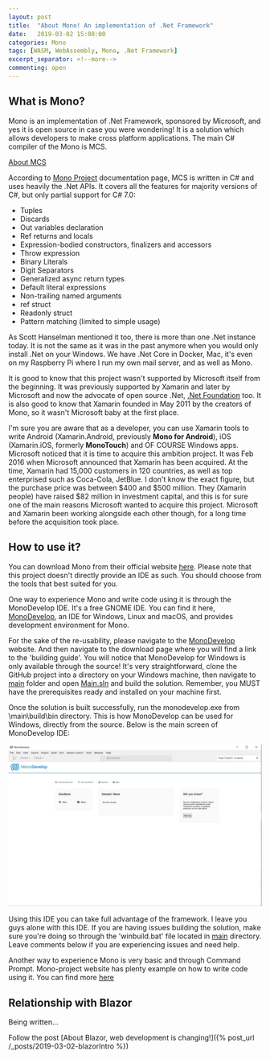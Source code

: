 ```yaml
---
layout: post
title:  "About Mono! An implementation of .Net Framework"
date:   2019-03-02 15:00:00
categories: Mono
tags: [WASM, WebAssembly, Mono, .Net Framework]
excerpt_separator: <!--more-->
commenting: open
---
```


What is Mono?
-

Mono is an implementation of .Net Framework, sponsored by Microsoft, and yes it is open source in case you were wondering! It is a solution which allows developers to make cross platform applications. The main C# compiler of the Mono is MCS. <!--more-->

<u>About MCS</u>

According to <u><a href='https://www.mono-project.com/docs/about-mono/languages/csharp/' target='_blank'>Mono Project</a></u> documentation page, MCS is written in C# and uses heavily the .Net APIs. It covers all the features for majority versions of C#, but only partial support for C# 7.0:

- Tuples
- Discards
- Out variables declaration
- Ref returns and locals
- Expression-bodied constructors, finalizers and accessors
- Throw expression
- Binary Literals
- Digit Separators
- Generalized async return types
- Default literal expressions
- Non-trailing named arguments
- ref struct
- Readonly struct
- Pattern matching (limited to simple usage)

As Scott Hanselman mentioned it too, there is more than one .Net instance today. It is not the same as it was in the past anymore when you would only install .Net on your Windows. We have .Net Core in Docker, Mac, it's even on my Raspberry Pi where I run my own mail server, and as well as Mono.

It is good to know that this project wasn't supported by Microsoft itself from the beginning. It was previously supported by Xamarin and later by Microsoft and now the advocate of open source .Net, <u><a href='https://www.dotnetfoundation.org/' target='_blank'>.Net Foundation</a></u> too. It is also good to know that Xamarin founded in May 2011 by the creators of Mono, so it wasn't Microsoft baby at the first place. 

I'm sure you are aware that as a developer, you can use Xamarin tools to write Android (Xamarin.Android, previously <b>Mono for Android</b>), iOS (Xamarin.iOS, formerly <b>MonoTouch</b>) and OF COURSE Windows apps. Microsoft noticed that it is time to acquire this ambition project. It was Feb 2016 when Microsoft announced that Xamarin has been acquired. At the time, Xamarin had 15,000 customers in 120 countries, as well as top enterprised such as Coca-Cola, JetBlue. I don't know the exact figure, but the purchase price was between $400 and $500 million. They (Xamarin people) have raised $82 million in investment capital, and this is for sure one of the main reasons Microsoft wanted to acquire this project. Microsoft and Xamarin been working alongside each other though, for a long time before the acquisition took place.

How to use it?
-

You can download Mono from their official website <u><a href='https://www.mono-project.com/download/stable/' target='_blank'>here</a></u>. Please note that this project doesn't directly provide an IDE as such. You should choose from the tools that best suited for you. 

One way to experience Mono and write code using it is through the MonoDevelop IDE. It's a free GNOME IDE. You can find it here, <u><a href='https://www.monodevelop.com/' target='_blank'>MonoDevelop</a></u>, an IDE for Windows, Linux and macOS, and provides development environment for Mono.

For the sake of the re-usability, please navigate to the <u><a href='https://www.monodevelop.com/' target='_blank'>MonoDevelop</a></u> website. And then navigate to the download page where you will find a link to the 'building guide'. You will notice that MonoDevelop for Windows is only available through the source! It's very straightforward, clone the GitHub project into a directory on your Windows machine, then navigate to <u>main</u> folder and open <u>Main.sln</u> and build the solution. Remember, you MUST have the prerequisites ready and installed on your machine first.

Once the solution is built successfully, run the monodevelop.exe from \main\build\bin directory. This is how MonoDevelop can be used for Windows, directly from the source. Below is the main screen of MonoDevelop IDE:

![MonoDevelop startup page](/assets/imgs/MonoDevelop.JPG)

Using this IDE you can take full advantage of the framework. I leave you guys alone with this IDE. If you are having issues building the solution, make sure you're doing so through the 'winbuild.bat' file located in <u>main</u> directory. Leave comments below if you are experiencing issues and need help.

Another way to experience Mono is very basic and through Command Prompt. Mono-project website has plenty example on how to write code using it. You can find more <u><a href='https://www.mono-project.com/docs/getting-started/mono-basics/' target='_blank'>here</a></u>

Relationship with Blazor
-

Being written...

Follow the post [About Blazor, web development is changing!]({% post_url /_posts/2019-03-02-blazorIntro %})
